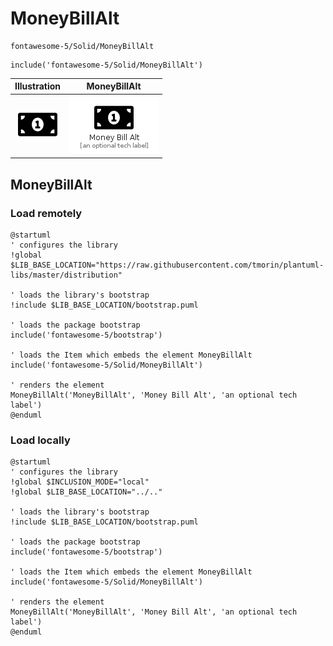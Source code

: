 # MoneyBillAlt


```text
fontawesome-5/Solid/MoneyBillAlt
```

```text
include('fontawesome-5/Solid/MoneyBillAlt')
```



| Illustration | MoneyBillAlt |
| :---: | :---: |
| ![illustration for Illustration](../../fontawesome-5/Solid/MoneyBillAlt.png) | ![illustration for MoneyBillAlt](../../fontawesome-5/Solid/MoneyBillAlt.Local.png) |




## MoneyBillAlt

### Load remotely
```plantuml
@startuml
' configures the library
!global $LIB_BASE_LOCATION="https://raw.githubusercontent.com/tmorin/plantuml-libs/master/distribution"

' loads the library's bootstrap
!include $LIB_BASE_LOCATION/bootstrap.puml

' loads the package bootstrap
include('fontawesome-5/bootstrap')

' loads the Item which embeds the element MoneyBillAlt
include('fontawesome-5/Solid/MoneyBillAlt')

' renders the element
MoneyBillAlt('MoneyBillAlt', 'Money Bill Alt', 'an optional tech label')
@enduml
```

### Load locally
```plantuml
@startuml
' configures the library
!global $INCLUSION_MODE="local"
!global $LIB_BASE_LOCATION="../.."

' loads the library's bootstrap
!include $LIB_BASE_LOCATION/bootstrap.puml

' loads the package bootstrap
include('fontawesome-5/bootstrap')

' loads the Item which embeds the element MoneyBillAlt
include('fontawesome-5/Solid/MoneyBillAlt')

' renders the element
MoneyBillAlt('MoneyBillAlt', 'Money Bill Alt', 'an optional tech label')
@enduml
```

